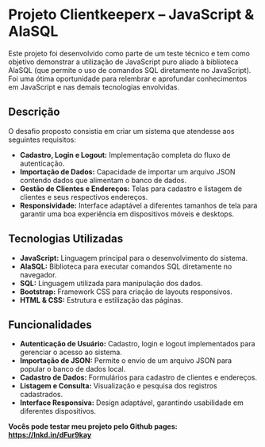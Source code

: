 # Projeto Clientkeeperx – JavaScript & AlaSQL

Este projeto foi desenvolvido como parte de um teste técnico e tem como objetivo demonstrar a utilização de JavaScript puro aliado à biblioteca AlaSQL (que permite o uso de comandos SQL diretamente no JavaScript). Foi uma ótima oportunidade para relembrar e aprofundar conhecimentos em JavaScript e nas demais tecnologias envolvidas.

## Descrição

O desafio proposto consistia em criar um sistema que atendesse aos seguintes requisitos:

- **Cadastro, Login e Logout:** Implementação completa do fluxo de autenticação.
- **Importação de Dados:** Capacidade de importar um arquivo JSON contendo dados que alimentam o banco de dados.
- **Gestão de Clientes e Endereços:** Telas para cadastro e listagem de clientes e seus respectivos endereços.
- **Responsividade:** Interface adaptável a diferentes tamanhos de tela para garantir uma boa experiência em dispositivos móveis e desktops.

## Tecnologias Utilizadas

- **JavaScript:** Linguagem principal para o desenvolvimento do sistema.
- **AlaSQL:** Biblioteca para executar comandos SQL diretamente no navegador.
- **SQL:** Linguagem utilizada para manipulação dos dados.
- **Bootstrap:** Framework CSS para criação de layouts responsivos.
- **HTML & CSS:** Estrutura e estilização das páginas.

## Funcionalidades

- **Autenticação de Usuário:** Cadastro, login e logout implementados para gerenciar o acesso ao sistema.
- **Importação de JSON:** Permite o envio de um arquivo JSON para popular o banco de dados local.
- **Cadastro de Dados:** Formulários para cadastro de clientes e endereços.
- **Listagem e Consulta:** Visualização e pesquisa dos registros cadastrados.
- **Interface Responsiva:** Design adaptável, garantindo usabilidade em diferentes dispositivos.

**Vocês pode testar meu projeto pelo Github pages: https://lnkd.in/dFur9kay**
